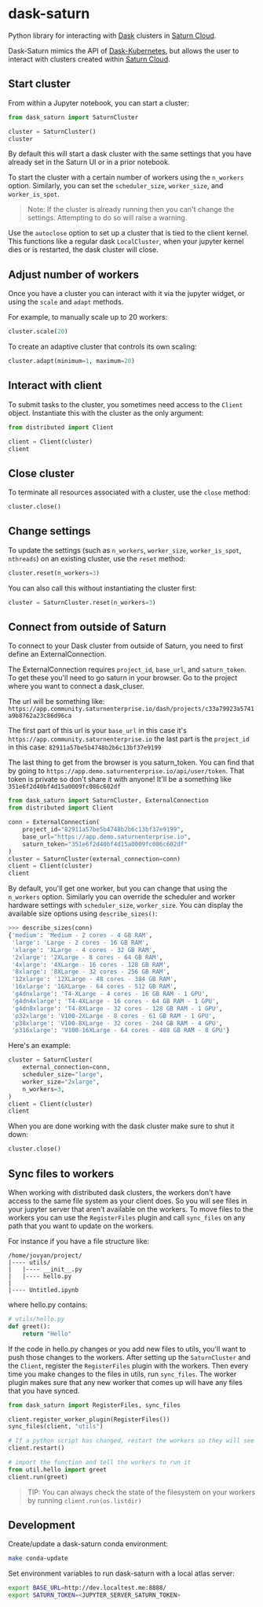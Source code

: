# dask-saturn
Python library for interacting with [Dask](https://dask.org/) clusters in
[Saturn Cloud](https://www.saturncloud.io/).

Dask-Saturn mimics the API of
[Dask-Kubernetes](https://github.com/dask/dask-kubernetes), but allows the user
to interact with clusters created within
[Saturn Cloud](https://www.saturncloud.io/).

## Start cluster
From within a Jupyter notebook, you can start a cluster:

```python
from dask_saturn import SaturnCluster

cluster = SaturnCluster()
cluster
```

By default this will start a dask cluster with the same settings that you have
already set in the Saturn UI or in a prior notebook.

To start the cluster with a certain number of workers using the `n_workers`
option. Similarly, you can set the `scheduler_size`, `worker_size`, and `worker_is_spot`.

> Note: If the cluster is already running then you can't change the settings.
> Attempting to do so will raise a warning.

Use the `autoclose` option to set up a cluster that is tied to the client
kernel. This functions like a regular dask `LocalCluster`, when your jupyter
kernel dies or is restarted, the dask cluster will close.

## Adjust number of workers
Once you have a cluster you can interact with it via the jupyter
widget, or using the `scale` and `adapt` methods.

For example, to manually scale up to 20 workers:

```python
cluster.scale(20)
```

To create an adaptive cluster that controls its own scaling:

```python
cluster.adapt(minimum=1, maximum=20)
```

## Interact with client
To submit tasks to the cluster, you sometimes need access to the
`Client` object. Instantiate this with the cluster as the only argument:

```python
from distributed import Client

client = Client(cluster)
client
```

## Close cluster

To terminate all resources associated with a cluster, use the
`close` method:

```python
cluster.close()
```

## Change settings

To update the settings (such as `n_workers`, `worker_size`, `worker_is_spot`, `nthreads`) on an existing cluster, use the `reset` method:

```python
cluster.reset(n_workers=3)
```

You can also call this without instantiating the cluster first:

```python
cluster = SaturnCluster.reset(n_workers=3)
```

## Connect from outside of Saturn

To connect to your Dask cluster from outside of Saturn, you need to first define an ExternalConnection.

The ExternalConnection requires `project_id`, `base_url`, and `saturn_token`. To get these you'll need to go saturn in your browser. Go to the project where you want to connect a dask_cluser.

The url will be something like:
`https://app.community.saturnenterprise.io/dash/projects/c33a79923a5741a9b8762a23c86d96ca`

The first part of this url is your `base_url` in this case it's `https://app.community.saturnenterprise.io` the last part is the `project_id` in this case: `82911a57be5b4748b2b6c13bf37e9199`

The last thing to get from the browser is you saturn_token. You can find that by going to `https://app.demo.saturnenterprise.io/api/user/token`. That token is private so don't share it with anyone! It'll be a something like `351e6f2d40bf4d15a0009fc086c602df`


```python
from dask_saturn import SaturnCluster, ExternalConnection
from distributed import Client

conn = ExternalConnection(
    project_id="82911a57be5b4748b2b6c13bf37e9199",
    base_url="https://app.demo.saturnenterprise.io",
    saturn_token="351e6f2d40bf4d15a0009fc086c602df"
)
cluster = SaturnCluster(external_connection=conn)
client = Client(cluster)
client
```

By default, you'll get one worker, but you can change that using the `n_workers` option. Similarly you can override the scheduler and worker hardware settings with `scheduler_size`, `worker_size`. You can display the available size options using `describe_sizes()`:

```python
>>> describe_sizes(conn)
{'medium': 'Medium - 2 cores - 4 GB RAM',
 'large': 'Large - 2 cores - 16 GB RAM',
 'xlarge': 'XLarge - 4 cores - 32 GB RAM',
 '2xlarge': '2XLarge - 8 cores - 64 GB RAM',
 '4xlarge': '4XLarge - 16 cores - 128 GB RAM',
 '8xlarge': '8XLarge - 32 cores - 256 GB RAM',
 '12xlarge': '12XLarge - 48 cores - 384 GB RAM',
 '16xlarge': '16XLarge - 64 cores - 512 GB RAM',
 'g4dnxlarge': 'T4-XLarge - 4 cores - 16 GB RAM - 1 GPU',
 'g4dn4xlarge': 'T4-4XLarge - 16 cores - 64 GB RAM - 1 GPU',
 'g4dn8xlarge': 'T4-8XLarge - 32 cores - 128 GB RAM - 1 GPU',
 'p32xlarge': 'V100-2XLarge - 8 cores - 61 GB RAM - 1 GPU',
 'p38xlarge': 'V100-8XLarge - 32 cores - 244 GB RAM - 4 GPU',
 'p316xlarge': 'V100-16XLarge - 64 cores - 488 GB RAM - 8 GPU'}
```

Here's an example:

```python
cluster = SaturnCluster(
    external_connection=conn,
    scheduler_size="large",
    worker_size="2xlarge",
    n_workers=3,
)
client = Client(cluster)
client
```

When you are done working with the dask cluster make sure to shut it down:

```python
cluster.close()
```

## Sync files to workers

When working with distributed dask clusters, the workers don't have access to the same file system as your client does. So you will see files in your jupyter server that aren't available on the workers. To move files to the workers you can use the `RegisterFiles` plugin and call `sync_files` on any path that you want to update on the workers.

For instance if you have a file structure like:
```
/home/jovyan/project/
|---- utils/
|   |---- __init__.py
|   |---- hello.py
|
|---- Untitled.ipynb
```

where hello.py contains:

```python
# utils/hello.py
def greet():
    return "Hello"
```

If the code in hello.py changes or you add new files to utils, you'll want to push those changes to the workers. After setting up the `SaturnCluster` and the `Client`, register the `RegisterFiles` plugin with the workers. Then every time you make changes to the files in utils, run `sync_files`. The worker plugin makes sure that any new worker that comes up will have any files that you have synced.

```python
from dask_saturn import RegisterFiles, sync_files

client.register_worker_plugin(RegisterFiles())
sync_files(client, "utils")

# If a python script has changed, restart the workers so they will see the changes
client.restart()

# import the function and tell the workers to run it
from util.hello import greet
client.run(greet)
```

> TIP: You can always check the state of the filesystem on your workers by running `client.run(os.listdir)`

## Development

Create/update a dask-saturn conda environment:

```sh
make conda-update
```

Set environment variables to run dask-saturn with a local atlas server:

```sh
export BASE_URL=http://dev.localtest.me:8888/
export SATURN_TOKEN=<JUPYTER_SERVER_SATURN_TOKEN>
```
